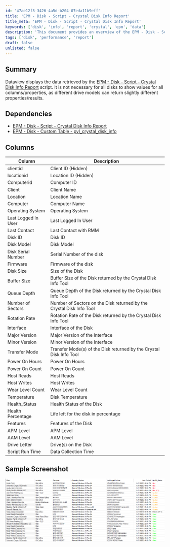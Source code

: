 ```yaml
---
id: '47ae12f3-3426-4a5d-b204-07eda11b9eff'
title: 'EPM - Disk - Script - Crystal Disk Info Report'
title_meta: 'EPM - Disk - Script - Crystal Disk Info Report'
keywords: ['disk', 'info', 'report', 'crystal', 'epm', 'data']
description: 'This document provides an overview of the EPM - Disk - Script - Crystal Disk Info Report, detailing the data displayed by the script, its dependencies, and the various columns that represent different properties of disks. The report is essential for understanding disk performance and health metrics.'
tags: ['disk', 'performance', 'report']
draft: false
unlisted: false
---
```


## Summary

Dataview displays the data retrieved by the [EPM - Disk - Script - Crystal Disk Info Report](https://proval.itglue.com/DOC-5078775-12960045) script. It is not necessary for all disks to show values for all columns/properties, as different drive models can return slightly different properties/results.

## Dependencies

- [EPM - Disk - Script - Crystal Disk Info Report](https://proval.itglue.com/DOC-5078775-12960045)  
- [EPM - Disk - Custom Table - pvl_crystal_disk_info](<../tables/pvl_crystal_disk_info.md>)  

## Columns

| Column                   | Description                                                    |
|-------------------------|---------------------------------------------------------------|
| clientid                | Client ID (Hidden)                                           |
| locationid              | Location ID (Hidden)                                        |
| Computerid              | Computer ID                                                 |
| Client                  | Client Name                                                |
| Location                | Location Name                                              |
| Computer                | Computer Name                                              |
| Operating System        | Operating System                                           |
| Last Logged In User     | Last Logged In User                                        |
| Last Contact            | Last Contact with RMM                                      |
| Disk ID                 | Disk ID                                                   |
| Disk Model              | Disk Model                                                |
| Disk Serial Number      | Serial Number of the disk                                  |
| Firmware                | Firmware of the disk                                      |
| Disk Size               | Size of the Disk                                          |
| Buffer Size             | Buffer Size of the Disk returned by the Crystal Disk Info Tool |
| Queue Depth             | Queue Depth of the Disk returned by the Crystal Disk Info Tool |
| Number of Sectors       | Number of Sectors on the Disk returned by the Crystal Disk Info Tool |
| Rotation Rate           | Rotation Rate of the Disk returned by the Crystal Disk Info Tool |
| Interface               | Interface of the Disk                                      |
| Major Version           | Major Version of the Interface                              |
| Minor Version           | Minor Version of the Interface                              |
| Transfer Mode           | Transfer Mode(s) of the Disk returned by the Crystal Disk Info Tool |
| Power On Hours          | Power On Hours                                            |
| Power On Count          | Power On Count                                            |
| Host Reads              | Host Reads                                                |
| Host Writes             | Host Writes                                               |
| Wear Level Count        | Wear Level Count                                          |
| Temperature             | Disk Temperature                                          |
| Health_Status           | Health Status of the Disk                                  |
| Health Percentage       | Life left for the disk in percentage                       |
| Features                | Features of the Disk                                       |
| APM Level               | APM Level                                                 |
| AAM Level               | AAM Level                                                 |
| Drive Letter            | Drive(s) on the Disk                                      |
| Script Run Time         | Data Collection Time                                       |

## Sample Screenshot

![Sample Screenshot](../../../static/img/Crystal-Disk-Info-Report/image_1.png)
